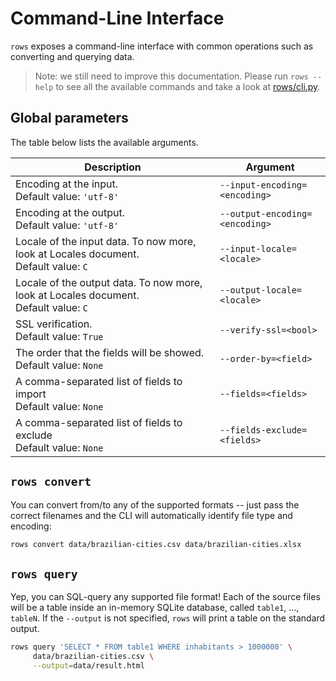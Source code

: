 # Command-Line Interface

`rows` exposes a command-line interface with common operations such as
converting and querying data.


> Note: we still need to improve this documentation. Please run `rows --help`
> to see all the available commands and take a look at [rows/cli.py][rows-cli].

## Global parameters

The table below lists the available arguments.

<table>
	<thead>
	<tr>
		<th>Description</th>
		<th>Argument</span></th>
	</tr>
	</thead>
     <tbody>
          <tr>
               <td>
                    Encoding at the input.
                    <br />
                    Default value: <code>'utf-8'</code>
               </td>
               <td>
                    <code class="flag">--input-encoding=&lt;encoding&gt;</code>
               </td>
          </tr>
          <tr>
               <td>
                    Encoding at the output.
                    <br />
                    Default value: <code>'utf-8'</code>
               </td>
               <td>
                    <code class="flag">--output-encoding=&lt;encoding&gt;</code>
               </td>
          </tr>
          <tr>
               <td>
                    Locale of the input data. To now more, look at Locales document.
                    <br />
                    Default value: <code>C</code>
               </td>
               <td>
                    <code class="flag">--input-locale=&lt;locale&gt;</code>
               </td>
          </tr>
          <tr>
               <td>
                    Locale of the output data. To now more, look at Locales document.
                    <br />
                    Default value: <code>C</code>
               </td>
               <td>
                    <code class="flag">--output-locale=&lt;locale&gt;</code>
               </td>
          </tr>
          <tr>
               <td>
                    SSL verification.
                    <br />
                    Default value: <code>True</code>
               </td>
               <td>
                    <code class="flag">--verify-ssl=&lt;bool&gt;</code>
               </td>
          </tr>
          <tr>
               <td>
                    The order that the fields will be showed.
                    <br />
                    Default value: <code>None</code>
               </td>
               <td>
                    <code class="flag">--order-by=&lt;field&gt;</code>
               </td>
          </tr>
          <tr>
               <td>
                    A comma-separated list of fields to import
                    <br />
                    Default value: <code>None</code>
               </td>
               <td>
                    <code class="flag">--fields=&lt;fields&gt;</code>
               </td>
          </tr>
          <tr>
               <td>
                    A comma-separated list of fields to exclude
                    <br />
                    Default value: <code>None</code>
               </td>
               <td>
                    <code class="flag">--fields-exclude=&lt;fields&gt;</code>
               </td>
          </tr>
      </tbody>
</table>

## `rows convert`

You can convert from/to any of the supported formats -- just pass the correct
filenames and the CLI will automatically identify file type and encoding:

```bash
rows convert data/brazilian-cities.csv data/brazilian-cities.xlsx
```


## `rows query`

Yep, you can SQL-query any supported file format! Each of the source files will
be a table inside an in-memory SQLite database, called `table1`, ..., `tableN`.
If the `--output` is not specified, `rows` will print a table on the standard
output.


```bash
rows query 'SELECT * FROM table1 WHERE inhabitants > 1000000' \
     data/brazilian-cities.csv \
     --output=data/result.html
```


[rows-cli]: https://github.com/turicas/rows/blob/develop/rows/cli.py
